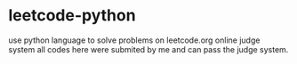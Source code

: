 # leetcode-python
use python language to solve problems on leetcode.org online judge system
all codes here were submited by me and can pass the judge system.
